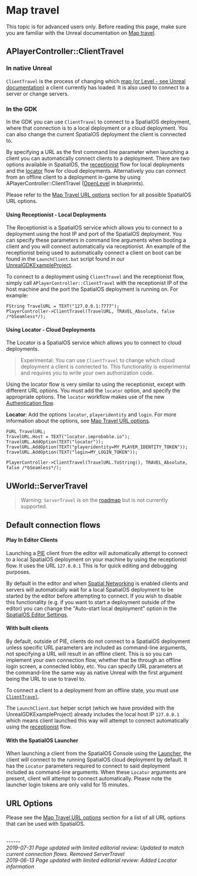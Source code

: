 
# Map travel

This topic is for advanced users only. Before reading this page, make sure you are familiar with the Unreal documentation on [Map travel](https://docs.unrealengine.com/en-us/Gameplay/Networking/Travelling).

## APlayerController::ClientTravel

### In native Unreal
`ClientTravel` is the process of changing which [map (or Level - see Unreal documentation)](http://api.unrealengine.com/INT/Shared/Glossary/index.html#l) a client currently has loaded. It is also used to connect to a server or change servers.

### In the GDK
In the GDK you can use `ClientTravel` to connect to a SpatialOS deployment, where that connection is to a local deployment or a cloud deployment. You can also change the current SpatialOS deployment the client is connected to.

By specifying a URL as the first command line parameter when launching a client you can automatically connect clients to a deployment. There are two options available in SpatialOS, the [receptionist](#using-receptionist-local-deployments) flow for local deployments and the [locator](#using-locator-cloud-deployments) flow for cloud deployments. Alternatively you can connect from an offline client to a deployment in-game by using APlayerController::ClientTravel ([OpenLevel](https://api.unrealengine.com/INT/BlueprintAPI/Game/OpenLevel/index.html) in blueprints).

Please refer to the [Map Travel URL options]({{urlRoot}}/content/command-line-arguments#map-travel-url-options) section for all possible SpatialOS URL options.

#### Using Receptionist - Local Deployments
The Receptionist is a SpatialOS service which allows you to connect to a deployment using the host IP and port of the SpatialOS deployment. You can specify these parameters in command line arguments when booting a client and you will connect automatically via receptionist. An example of the receptionist being used to automatically connect a client on boot can be found in the `LaunchClient.bat` script found in our [UnrealGDKExampleProject](https://github.com/spatialos/UnrealGDKExampleProject).

To connect to a deployment using `ClientTravel` and the receptionist flow, simply call `APlayerController::ClientTravel` with the receptionist IP of the host machine and the port the SpatialOS deployment is running on. For example:

```
FString TravelURL = TEXT("127.0.0.1:7777");
PlayerController->ClientTravel(TravelURL, TRAVEL_Absolute, false /*bSeamless*/);
```

#### Using Locator - Cloud Deployments
The Locator is a SpatialOS service which allows you to connect to cloud deployments. 

> Experimental: You can use `ClientTravel` to change which cloud deployment a client is connected to. This functionality is experimental and requires you to write your own authorization code.

Using the locator flow is very similar to using the receptionist, except with different URL options. You must add the `locator` option, and specify the appropriate options.  The `locator` workflow makes use of the new [Authentication flow](https://docs.improbable.io/reference/latest/shared/auth/integrate-authentication-platform-sdk).

**Locator**: Add the options `locator`, `playeridentity` and `login`. For more information about the options, see [Map Travel URL options]({{urlRoot}}/content/command-line-arguments#map-travel-url-options).
```
FURL TravelURL;
TravelURL.Host = TEXT("locator.improbable.io");
TravelURL.AddOption(TEXT("locator"));
TravelURL.AddOption(TEXT("playeridentity=MY_PLAYER_IDENTITY_TOKEN"));
TravelURL.AddOption(TEXT("login=MY_LOGIN_TOKEN"));

PlayerController->ClientTravel(TravelURL.ToString(), TRAVEL_Absolute, false /*bSeamless*/);
```

## UWorld::ServerTravel
> Warning: `ServerTravel` is on the [roadmap](https://github.com/spatialos/UnrealGDK/projects/1#card-22461878) but is not currently supported.

## Default connection flows
#### Play In Editor Clients
Launching a [PIE](https://docs.unrealengine.com/en-us/GettingStarted/HowTo/PIE#playineditor) client from the editor will automatically attempt to connect to a local SpatialOS deployment on your machine by using the receptionist flow. It uses the URL `127.0.0.1` This is for quick editing and debugging purposes.

By default in the editor and when [Spatial Networking]({{urlRoot}}/content/unreal-editor-interface/toolbars#switching-between-native-unreal-networking-and-spatialos-networking) is enabled clients and servers will automatically wait for a local SpatialOS deployment to be started by the editor before attempting to connect. If you wish to disable this functionality (e.g. if you want to start a deployment outside of the editor) you can change the "Auto-start local deployment" option in the [SpatialOS Editor Settings]({{urlRoot}}/content/unreal-editor-interface/editor-settings).

#### With built clients
By default, outside of PIE, clients do not connect to a SpatialOS deployment unless specific URL parameters are included as command-line arguments, not specifying a URL will result in an offline client. This is so you can implement your own connection flow, whether that be through an offline login screen, a connected lobby, etc. You can specify URL parameters at the command-line the same way as native Unreal with the first argument being the URL to use to travel to.

To connect a client to a deployment from an offline state, you must use [`ClientTravel`](#aplayercontroller-clienttravel).

The `LaunchClient.bat` helper script (which we have provided with the UnrealGDKExampleProject) already includes the local host IP `127.0.0.1` which means client launched this way will attempt to connect automatically using the [receptionist](#using-receptionist-local-deployments) flow.

#### With the SpatialOS Launcher
When launching a client from the SpatialOS Console using the [Launcher](https://docs.improbable.io/reference/latest/shared/operate/launcher#the-launcher), the client will connect to the running SpatialOS cloud deployment by default. It has the `Locator` parameters required to connect to said deployment included as command-line arguments. When these `Locator` arguments are present, client will attempt to connect automatically. Please note the launcher login tokens are only valid for 15 minutes.

## URL Options
Please see the [Map Travel URL options]({{urlRoot}}/content/command-line-arguments#map-travel-url-options) section for a list of all URL options that can be used with SpatialOS.

<br/>------<br/>
_2019-07-31 Page updated with limited editorial review: Updated to match current connection flows. Removed ServerTravel_  
_2019-06-13 Page updated with limited editorial review: Added Locator information_
